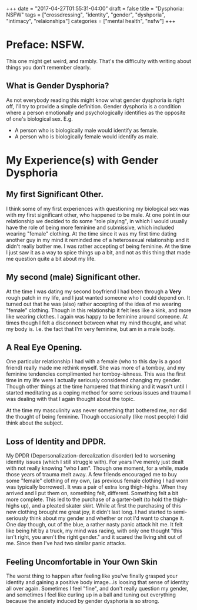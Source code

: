 +++
date = "2017-04-27T01:55:31-04:00"
draft = false
title = "Dysphoria: NSFW"
tags = ["crossdressing", "identity", "gender", "dyshporia", "intimacy", "relaionships"]
categories = ["mental health", "nsfw"]
+++

# Preface: NSFW.


This one might get weird, and rambly. That's the difficulty with writing about
things you don't remember clearly.

## What is Gender Dysphoria?


As not everybody reading this might know what gender dysphoria is right off,
I'll try to provide a simple definition. Gender dysphoria is a condition where
a person emotionally and psychologically identifies as the opposite of one's
biological sex. E.g.


- A person who is biologically male would identify as female.
- A person who is biologically female would identify as male.


# My Experience(s) with Gender Dysphoria


## My first Significant Other.


I think some of my first experiences with questioning my biological sex was with
my first significant other, who happened to be male. At one point in our
relationship we decided to do some "role playing", in which I would usually have
the role of being more feminine and submissive, which included wearing "female"
clothing. At the time since it was my first time dating another guy in my mind
it reminded me of a heterosexual relationship and it didn't really bother me. I
was rather accepting of being feminine. At the time I just saw it as a way to
spice things up a bit, and not as this thing that made me question quite a bit
about my life.

## My second (male) Significant other.


At the time I was dating my second boyfriend I had been through a **Very** rough
patch in my life, and I just wanted someone who I could depend on. It turned out
that he was (also) rather accepting of the idea of me wearing "female" clothing.
Though in this relationship it felt less like a kink, and more like wearing
clothes. I again was happy to be feminine around someone. At times though I felt
a disconnect between what my mind thought, and what my body is. I.e. the fact
that I'm very feminine, but am in a male body.

## A Real Eye Opening.

One particular relationship I had with a female (who to this day is a good
friend) really made me rethink myself. She was more of a tomboy, and my
feminine tendencies complimented her tomboy-ishness. This was the first time
in my life were I actually seriously considered changing my gender. Though other
things at the time hampered that thinking and it wasn't until I started
meditating as a coping method for some serious issues and trauma I was dealing
with that I again thought about the topic.


At the time my masculinity was never something that bothered me, nor did the
thought of being feminine. Though occasionally (like most people) I did think
about the subject. 


## Loss of Identity and DPDR.


My DPDR (Depersonalization-derealization disorder) led to worsening identity
issues (which I still struggle with). For years I've merely just dealt with
not really knowing "who I am". Though one moment, for a while, made those years
of trauma melt away. A few friends encouraged me to buy some "female" clothing
of my own, (as previous female clothing I had worn was typically borrowed). It
was a pair of extra long thigh-highs. When they arrived and I put them on,
something felt, different. Something felt a bit more complete. This led to the
purchase of a garter-belt (to hold the thigh-highs up), and a pleated skater
skirt. While at first the purchasing of this new clothing brought me great joy,
it didn't last long. I had started to semi-seriously think about my gender and
whether or not I'd want to change it. One day though, out of the blue, a rather
nasty panic attack hit me. It felt like being hit by a truck, my mind was
racing, with only one thought "this isn't right, you aren't the right gender."
and it scared the living shit out of me. Since then I've had two similar panic
attacks.

## Feeling Uncomfortable in Your Own Skin

The worst thing to happen after feeling like you've finally grasped your
identity and gaining a positive body image...is loosing that sense of identity
all over again. Sometimes I feel "fine", and don't really question my gender,
and sometimes I feel like curling up in a ball and tuning out everything because
the anxiety induced by gender dysphoria is so strong.
